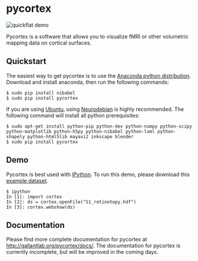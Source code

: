 pycortex
========
![quickflat demo](https://raw.github.com/jamesgao/pycortex/master/docs/wn_med.png)

Pycortex is a software that allows you to visualize fMRI or other volumetric mapping data on cortical surfaces.

Quickstart
----------
The easiest way to get pycortex is to use the [Anaconda python distribution](https://store.continuum.io/cshop/anaconda/). Download and install anaconda, then run the following commands:

```
$ sudo pip install nibabel
$ sudo pip install pycortex
```

If you are using [Ubuntu](http://ubuntu.com), using [Neurodebian](http://neuro.debian.net/) is highly recommended. The following command will install all python prerequisites:

```
$ sudo apt-get install python-pip python-dev python-numpy python-scipy python-matplotlib python-h5py python-nibabel python-lxml python-shapely python-html5lib mayavi2 inkscape blender
$ sudo pip install pycortex
```

Demo
----
Pycortex is best used with [IPython](http://www.ipython.org/). To run this demo, please download this [example dataset](http://gallantlab.org/pycortex/S1_retinotopy.hdf).

```
$ ipython
In [1]: import cortex
In [2]: ds = cortex.openFile("S1_retinotopy.hdf")
In [3]: cortex.webshow(ds)
```

Documentation
-------------
Please find more complete documentation for pycortex at http://gallantlab.org/pycortex/docs/. The documentation for pycortex is currently incomplete, but will be improved in the coming days.
